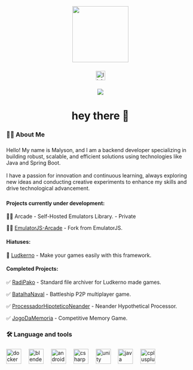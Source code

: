 <div align="center">
  <img height="150" src="https://media.giphy.com/media/M9gbBd9nbDrOTu1Mqx/giphy.gif"  />
</div>

###

<div align="center">
  <a href="https://www.linkedin.com/in/malyson-souza/" target="_blank">
    <img src="https://img.shields.io/static/v1?message=LinkedIn&logo=linkedin&label=&color=0077B5&logoColor=white&labelColor=&style=for-the-badge" height="25" alt="linkedin logo"  />
  </a>
</div>

###

<div align="center">
  <img src="https://visitor-badge.laobi.icu/badge?page_id=malysonb.malysonb&"  />
</div>

###

<h1 align="center">hey there 👋</h1>

###

<h3 align="left">👩‍💻  About Me</h3>

###

<p align="left">Hello! My name is Malyson, and I am a backend developer specializing in building robust, scalable, and efficient solutions using technologies like Java and Spring Boot.<br><br>I have a passion for innovation and continuous learning, always exploring new ideas and conducting creative experiments to enhance my skills and drive technological advancement.</p>

###

#### Projects currently under development:

👨‍💻 Arcade - Self-Hosted Emulators Library. - Private

👨‍💻 [EmulatorJS-Arcade](https://github.com/malysonb/EmulatorJS-arcade) - Fork from EmulatorJS.

#### Hiatuses:

🛑 [Ludkerno](https://github.com/malysonb/Ludkerno) - Make your games easily with this framework.

#### Completed Projects:

✅ [RadiPako](https://github.com/malysonb/RadiPako) - Standard file archiver for Ludkerno made games.

✅ [BatalhaNaval](https://github.com/malysonb/BatalhaNaval) - Battleship P2P multiplayer game. 

✅ [ProcessadorHipoteticoNeander](https://github.com/malysonb/ProcessadorHipoteticoNeander-em-C) - Neander Hypothetical Processor.

✅ [JogoDaMemoria](https://github.com/malysonb/JogoDaMemoria) - Competitive Memory Game.

<h3 align="left">🛠 Language and tools</h3>

###

<div align="left">
  <img src="https://cdn.jsdelivr.net/gh/devicons/devicon/icons/docker/docker-plain-wordmark.svg" height="40" alt="docker logo"  />
  <img width="12" />
  <img src="https://cdn.jsdelivr.net/gh/devicons/devicon/icons/blender/blender-original.svg" height="40" alt="blender logo"  />
  <img width="12" />
  <img src="https://cdn.jsdelivr.net/gh/devicons/devicon/icons/androidstudio/androidstudio-original.svg" height="40" alt="androidstudio logo"  />
  <img width="12" />
  <img src="https://cdn.jsdelivr.net/gh/devicons/devicon/icons/csharp/csharp-original.svg" height="40" alt="csharp logo"  />
  <img width="12" />
  <img src="https://cdn.jsdelivr.net/gh/devicons/devicon/icons/unity/unity-original.svg" height="40" alt="unity logo"  />
  <img width="12" />
  <img src="https://cdn.jsdelivr.net/gh/devicons/devicon/icons/java/java-original.svg" height="40" alt="java logo"  />
  <img width="12" />
  <img src="https://cdn.jsdelivr.net/gh/devicons/devicon/icons/cplusplus/cplusplus-original.svg" height="40" alt="cplusplus logo"  />
</div>

###
